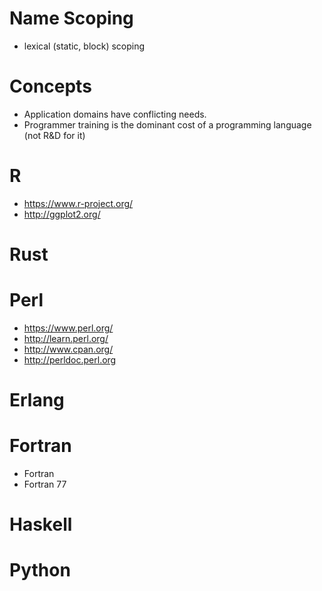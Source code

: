 # Name Scoping
- lexical (static, block) scoping

# Concepts
- Application domains have conflicting needs.
- Programmer training is the dominant cost of a programming language (not R&D for it)

# R
- https://www.r-project.org/
- http://ggplot2.org/

# Rust

# Perl
- https://www.perl.org/
- http://learn.perl.org/
- http://www.cpan.org/
- http://perldoc.perl.org

# Erlang

# Fortran
- Fortran
- Fortran 77

# Haskell

# Python

